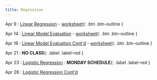 ```yaml
---
title: Regression
---
```


Apr 9
: [Linear Regression](https://github.com/gallettilance/CS506-Spring2025/raw/main/lecture_16/16_Linear_Regression.pdf) - [worksheet](https://github.com/gallettilance/CS506-Spring2025/blob/main/lecture_16/worksheet_16.ipynb){: .btn .btn-outline }

Apr 14
: [Linear Model Evaluation](https://github.com/gallettilance/CS506-Spring2025/raw/main/lecture_17/17_Linear_Model_Evaluation.pdf) - [worksheet](https://github.com/gallettilance/CS506-Spring2025/blob/main/lecture_17/worksheet_17.ipynb){: .btn .btn-outline }

Apr 16 
: [Linear Model Evaluation Cont'd](https://github.com/gallettilance/CS506-Spring2025/raw/main/lecture_18/18_Linear_Model_Evaluation.pdf) - [worksheet](https://github.com/gallettilance/CS506-Spring2025/blob/main/lecture_18/worksheet_18.ipynb){: .btn .btn-outline }

Apr 21
: **NO CLASS**{: .label .label-red }

Apr 23
: [Logistic Regression]()
  : **MONDAY SCHEDULE**{: .label .label-red }

Apr 28 
: [Logistic Regression Cont'd]()
